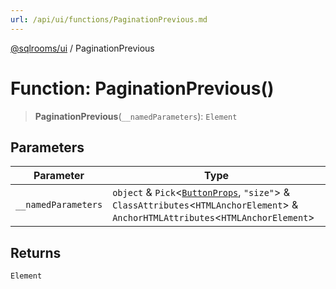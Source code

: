 ```yaml
---
url: /api/ui/functions/PaginationPrevious.md
---
```

[@sqlrooms/ui](../index.md) / PaginationPrevious

# Function: PaginationPrevious()

> **PaginationPrevious**(`__namedParameters`): `Element`

## Parameters

| Parameter | Type |
| ------ | ------ |
| `__namedParameters` | `object` & `Pick`<[`ButtonProps`](../interfaces/ButtonProps.md), `"size"`> & `ClassAttributes`<`HTMLAnchorElement`> & `AnchorHTMLAttributes`<`HTMLAnchorElement`> |

## Returns

`Element`
